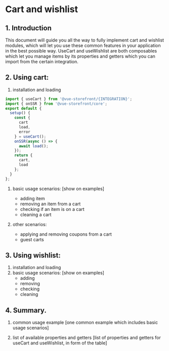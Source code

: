 # Cart and wishlist

## 1. Introduction

This document will guide you all the way to fully implement cart and wishlist modules, which will let you use these common features in your application in the best possible way. 
UseCart and useWishlist are both composables which let you manage items by its properties and getters which you can import from the certain integration.  


## 2. Using cart:
1.  installation and loading


```js
import { useCart } from '@vue-storefront/{INTEGRATION}';
import { onSSR } from '@vue-storefront/core';
export default {
  setup() {
    const {
      cart
      load,
      error
    } = useCart();
    onSSR(async () => {
      await load();
    });
    return {
      cart,
      load
    };
  }
};
```


1.  basic usage scenarios:
[show on examples]
     * adding item
     * removing an item from a cart
     * checking if an item is on a cart
     * cleaning a cart
  
 3. other scenarios:
     * applying and removing coupons from a cart
     * guest carts 
 
## 3. Using wishlist:
1. installation and loading
1. basic usage scenarios:
[show on examples]
   * adding 
   * removing
   * checking 
   * cleaning 


## 4. Summary.
1. common usage example
 [one common example which includes basic usage scenarios]

2. list of available properties and getters
[list of properties and getters for useCart and useWishlist, in form of the table]
